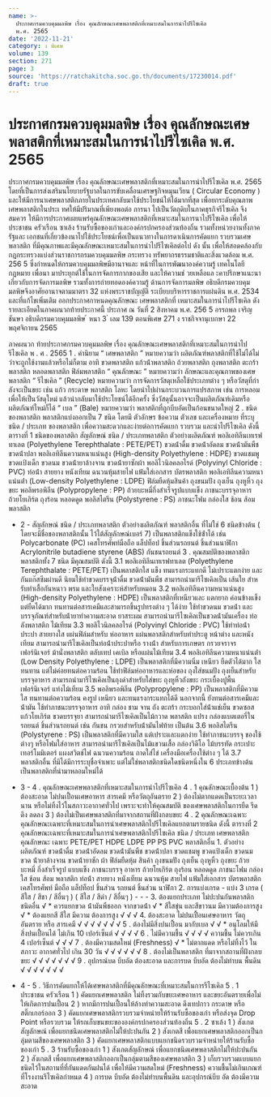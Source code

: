 ```yaml
---
name: >-
  ประกาศกรมควบคุมมลพิษ เรื่อง คุณลักษณะเศษพลาสติกที่เหมาะสมในการนำไปรีไซเคิล
  พ.ศ. 2565
date: '2022-11-21'
category: ง พิเศษ
volume: 139
section: 271
page: 3
source: 'https://ratchakitcha.soc.go.th/documents/17230014.pdf'
draft: true
---
```


# ประกาศกรมควบคุมมลพิษ เรื่อง คุณลักษณะเศษพลาสติกที่เหมาะสมในการนำไปรีไซเคิล พ.ศ. 2565

ประกาศกรมควบคุมมลพิษ เรื่อง คุณลักษณะเศษพลาสติกที่เหมาะสมในการนำไปรีไซเคิล พ.ศ. 2565 โดยที่เป็นการส่งเสริมนโยบายรัฐบาลในการขับเคลื่อนเศรษฐกิจหมุนเวียน ( Circular Economy ) และให้มีการนาเศษพลาสติกภายในประเทศกลับมาใช้ประโยชน์ให้ได้มากที่สุด เพื่อยกระดับคุณภาพ เศษพลาสติกในประเ ทศให้มีปริมาณที่เพียงพอต่อ การนา ไปเป็นวัตถุดิบในภาคธุรกิจรีไซเคิล จึงสมควร ให้มีการประกาศเผยแพร่คุณลักษณะเศษพลาสติกที่เหมาะสมในการนาไปรีไซเคิล เพื่อให้ประชาชน ครัวเรือน ซาเล้ง ร้านรับซื้อของเก่าและองค์กรปกครองส่วนท้องถิ่น รวมทั้งหน่วยงานทั้งภาครัฐและ เอกชนที่เกี่ยวข้องนาไปใช้ประโยชน์เพื่อเป็นแนวทางในการดาเนินการคัดแยก รวบรวมเศษพลาสติก ที่มีคุณภาพและมีคุณลักษณะเหมาะสมในการนำไปรีไซเคิลต่อไป ดัง นั้น เพื่อให้สอดคล้องกับกฎกระทรวงแบ่งส่วนราชการกรมควบคุมมลพิษ กระทรวง ทรัพยากรธรรมชาติและสิ่งแวดล้อม พ.ศ. 256 5 ซึ่งกำหนดให้กรมควบคุมมลพิษมีอานาจและ หน้าที่ในการพัฒนาองค์ความรู้ เทคโนโลยี กฎหมาย เพื่อนา มาประยุกต์ใช้ในการจัดการกากของเสีย และให้ความช่ วยเหลือแล ะคาปรึกษาแนะนา เกี่ยวกับการจัดการมลพิษ รวมทั้งการถ่ายทอดองค์ความรู้ ด้านการจัดการมลพิษ อธิบดีกรมควบคุมมลพิษจึงอาศัยอานาจตามมาตรา 32 แห่งพระราชบัญญัติ ระเบียบบริหารราชการแผ่นดิน พ.ศ. 2534 และที่แก้ไขเพิ่มเติม ออกประกาศกาหนดคุณลักษณะ เศษพลาสติกที่ เหมาะสมในการนำไปรีไซเคิล ดังรายละเอียดในภาคผนวกท้ายประกาศนี้ ประกาศ ณ วันที่ 2 สิงหาคม พ.ศ. 256 5 อรรถพล เจริญชันษา อธิบดีกรมควบคุมมลพิษ ้ หนา 3 ่ เลม 139 ตอนพิเศษ 271 ง ราชกิจจานุเบกษา 22 พฤศจิกายน 2565

ภาคผนวก ท้ายประกาศกรมควบคุมมลพิษ เรื่อง คุณลักษณะเศษพลาสติกที่เหมาะสมในการนําไปรีไซเคิล พ . ศ . 2565 1 . คํานิยาม “ เศษพลาสติก ” หมายความว่า ผลิตภัณฑ์พลาสติกที่ใช้ไม่ได้ไม่ว่าจะถูกใช้งานแล้วหรือไม่ก็ตาม อาทิ ขวดพลาสติก แก้วน้ําพลาสติก ถ้วยพลาสติก ถุงพลาสติก ตะกร้าพลาสติก หลอดพลาสติก ฟิล์มพลาสติก “ คุณลักษณะ ” หมายความว่า ลักษณะและคุณภาพของเศษพลาสติก “ รีไซเคิล ” (Recycle) หมายความว่า การจัดการวัสดุเหลือใช้ประเภทต่าง ๆ หรือวัสดุที่กําลังจะเป็นขยะ เช่น แก้ว กระดาษ พลาสติก โลหะ โดยนําไปผ่านกระบวนการแปรสภาพ เช่น การหลอม เพื่อให้เป็นวัสดุใหม่ แล้วนํากลับมาใช้ประโยชน์ได้อีกครั้ง ซึ่งวัสดุนั้นอาจจะเป็นผลิตภัณฑ์เดิมหรือผลิตภัณฑ์ใหม่ก็ได้ “ เบล ” (Bale) หมายความว่า พลาสติกที่ถูกบีบอัดเป็นก้อนขนาดใหญ่ 2 . ชนิดของพลาสติก พลาสติกแบ่งออกเป็น 7 ชนิด โดยมี ตัวอักษร ข้อความ ตัวเลข และเครื่องหมาย ที่ระบุชนิด / ประเภท ของพลาสติก เพื่อความสะดวกและง่ายต่อการคัดแยก รวบรวม และนําไปรีไซเคิล ดังนี้ ตารางที่ 1 ชนิดของพลาสติก สัญลักษณ์ ชนิด / ประเภทพลาสติก ตัวอย่างผลิตภัณฑ์ พอลิเอทิลีนเทเรฟทาเลต (Polyethylene Terephthalate : PETE/PET) ขวดน้ําดื่ม ขวดน้ําอัดลม ขวดน้ํามันพืช ขวดน้ําปลา พอลิเอทิลีนความหนาแน่นสูง (High-density Polyethylene : HDPE) ขวดแชมพู ขวดแป้งเด็ก ขวดนม ขวดน้ํายาล้างจาน ขวดน้ํายาซักผ้า พอลิไวนิลคลอไรด์ (Polyvinyl Chloride : PVC) ท่อน้ํา สายยาง หนังเทียม ฉนวนหุ้มสายไฟ แฟ้มใส่เอกสาร บัตรพลาสติก พอลิเอทิลีนความหนาแน่นต่ํา (Low-density Polyethylene : LDPE) ฟิล์มยืดหุ้มสินค้า ถุงขนมปัง ถุงเย็น ถุงหูหิ้ว ถุงขยะ พอลิพรอพิลีน (Polypropylene : PP) ถ้วยบะหมี่กึ่งสําเร็จรูปแบบแข็ง ภาชนะบรรจุอาหาร ถ้วยโยเกิร์ต ถุงร้อน หลอดดูด พอลิสไตรีน (Polystyrene : PS) ภาชนะโฟม กล่องใส ช้อน ส้อม พลาสติก

- 2 - สัญลักษณ์ ชนิด / ประเภทพลาสติก ตัวอย่างผลิตภัณฑ์ พลาสติกอื่น ที่ไม่ใช่ 6 ชนิดข้างต้น ( โดยจะมีชื่อของพลาสติกนั้น ไว้ใต้สัญลักษณ์เบอร์ 7) เป็นพลาสติกแข็งใช้ซ้ําได้ เช่น Polycarbonate (PC) เคสโทรศัพท์มือถือ แล็ปท็อป ชิ้นส่วนรถยนต์ ชิ้นส่วนนาฬิกา Acrylonitrile butadiene styrene (ABS) กันชนรถยนต์ 3 . คุณสมบัติของพลาสติก พลาสติกทั้ง 7 ชนิด มีคุณสมบัติ ดังนี้ 3.1 พอลิเอทิลีนเทเรฟทาเลต (Polyethylene Terephthalate : PETE/PET) เป็นพลาสติกใส แข็ง ทนแรงกระแทกดี ไม่เปราะแตกง่าย และกันแก๊สซึมผ่านดี นิยมใช้ทําขวดบรรจุน้ําดื่ม ขวดน้ํามันพืช สามารถนํามารีไซเคิลเป็น เส้นใย สําหรับทําเสื้อกันหนาว พรม และใยสังเคราะห์สําหรับหมอน 3.2 พอลิเอทิลีนความหนาแน่นสูง (High-density Polyethylene : HDPE) เป็นพลาสติกที่เหนียวและ แตกยาก ค่อนข้างแข็งแต่ยืดได้มาก ทนทานต่อสารเคมีและสามารถขึ้นรูปทรงต่าง ๆ ได้ง่าย ใช้ทําขวดนม ขวดน้ํา และบรรจุภัณฑ์สําหรับน้ํายาทําความสะอาด ยาสระผม สามารถนํามารีไซเคิลเป็นขวดน้ํามันเครื่อง ท่อ ลังพลาสติก ไม้เทียม 3.3 พอลิไวนิลคลอไรด์ (Polyvinyl Chloride : PVC) ใช้ทําท่อน้ําประปา สายยางใส แผ่นฟิล์มสําหรับ ห่ออาหาร แผ่นพลาสติกสําหรับทําประตู หน้าต่าง และหนังเทียม สามารถนํามารีไซเคิลเป็นท่อน้ําประปาหรือ รางน้ํา สําหรับการเกษตร กรวยจราจร เฟอร์นิเจอร์ ม้านั่งพลาสติก ตลับเทป เคเบิล หรือแผ่นไม้เทียม 3.4 พอลิเอทิลีนความหนาแน่นต่ํา (Low Density Polyethylene : LDPE) เป็นพลาสติกที่มีความนิ่ม เหนียว ยืดตัวได้มาก ใส ทนทาน แต่ไม่ค่อยทนต่อความร้อน ใช้ทําฟิล์มห่ออาหารและห่อของ ถุงใส่ขนมปัง ถุงเย็นสําหรับบรรจุอาหาร สามารถนํามารีไซเคิลเป็นถุงดําสําหรับใส่ขยะ ถุงหูหิ้วถังขยะ กระเบื้องปูพื้น เฟอร์นิเจอร์ แท่งไม้เทียม 3.5 พอลิพรอพิลีน (Polypropylene : PP) เป็นพลาสติกที่มีความใส ทนทานต่อความร้อน คงรูป เหนียว และทนแรงกระแทกได้ดี นอกจากนี้ ยังทนต่อสารเคมีและน้ํามัน ใช้ทําภาชนะบรรจุอาหาร อาทิ กล่อง ชาม จาน ถัง ตะกร้า กระบอกใส่น้ําแช่เย็น ขวดซอส แก้วโยเกิร์ต ขวดบรรจุยา สามารถนํามารีไซเคิลเป็นไม้กวาด พลาสติก แปรง กล่องแบตเตอรี่ในรถยนต์ ชิ้นส่วนรถยนต์ เช่น กันชน กรวยสําหรับน้ํามันไฟท้าย เป็นต้น 3.6 พอลิสไตรีน (Polystyrene : PS) เป็นพลาสติกที่มีความใส แต่เปราะและแตกง่าย ใช้ทําภาชนะบรรจุ ของใช้ต่างๆ หรือโฟมใส่อาหาร สามารถนํามารีไซเคิลเป็นไม้แขวนเสื้อ กล่องวิดีโอ ไม้บรรทัด กระเปาะ เทอร์โมมิเตอร์ แผงสวิตช์ไฟ ฉนวนความร้อน ถาดใส่ไข่ เครื่องมือเครื่องใช้ต่าง ๆ ได้ 3.7 พลาสติกอื่น ที่มิได้มีการระบุชื่อจําเพาะ แต่ไม่ใช่พลาสติกชนิดใดชนิดหนึ่งใน 6 ประเภทข้างต้น เป็นพลาสติกที่นํามาหลอมใหม่ได้

- 3 - 4 . คุณลักษณะเศษพลาสติกที่เหมาะสมในการนําไปรีไซเคิล 4 . 1 คุณลักษณะเบื้องต้น 1 ) ต้องสะอาด ไม่ปนเปื้อนเศษอาหาร สารเคมี หรือวัตถุอันตราย 2 ) ต้องไม่ตากแดดเป็นระยะเวลานาน หรือไม่ทิ้งไว้ในสภาวะอากาศทั่วไป เพราะจะทําให้คุณสมบัติ ของเศษพลาสติกในการยืด รีด ดึง ลดลง 3 ) ต้องไม่เป็นเศษพลาสติกที่มาจากสถานที่ฝังกลบขยะ 4 . 2 คุณลักษณะเฉพาะ คุณลักษณะเฉพาะที่เหมาะสมในการนําเศษพลาสติกไปรีไซเคิลแยกตามรายชนิด ดังนี้ ตารางที่ 2 คุณลักษณะเฉพาะที่เหมาะสมในการนําเศษพลาสติกไปรีไซเคิล ชนิด / ประเภท เศษพลาสติก คุณลักษณะ เฉพาะ PETE/PET HDPE LDPE PP PS PVC พลาสติกอื่น 1. ตัวอย่างผลิตภัณฑ์ ขวดน้ําดื่ม ขวดน้ําอัดลม ขวดน้ํามันพืช ขวดน้ําปลา ขวดแชมพู ขวดแป้งเด็ก ขวดนม ขวด น้ํายาล้างจาน ขวดน้ํายาซัก ผ้า ฟิล์มยืดหุ้ม สินค้า ถุงขนมปัง ถุงเย็น ถุงหูหิ้ว ถุงขยะ ถ้วยบะหมี่ กึ่งสําเร็จรูป แบบแข็ง ภาชนะบรรจุ อาหาร ถ้วยโยเกิร์ต ถุงร้อน หลอดดูด ภาชนะโฟม กล่องใส ช้อน ส้อม พลาสติก ท่อน้ํา สายยาง หนังเทียม ฉนวนหุ้ม สายไฟ แฟ้มใส่เอกสาร บัตรพลาสติก เคสโทรศัพท์ มือถือ แล็ปท็อป ชิ้นส่วน รถยนต์ ชิ้นส่วน นาฬิกา 2. การแบ่งเกรด - แบ่ง 3 เกรด ( สีใส / สีชา / สีอื่นๆ ) ( สีใส / สีดํา / สีอื่นๆ ) - - - 3. ต้องแยกประเภท ไม่ปะปนกันพลาสติก ชนิดอื่น √ * ควรแยกขวด น้ํามันพืชออก จากขวดน้ํา √ * สีใสขุ่น และสีขาวนม มีความต้องการสูง √ * ต้องแยกสี สีใส มีความ ต้องการสูง √ √ √ 4. ต้องสะอาด ไม่ปนเปื้อนเศษอาหาร วัตถุอันตราย หรือ สารเคมี √ √ √ √ √ √ √ 5 . ต้องไม่มีสิ่งปนเปื้อน มากับเบล √ √ * อนุโลมให้มีสิ่งปนเปื้อนได้ ไม่เกิน 10 เปอร์เซ็นต์ √ √ √ √ 6 . ไม่มีความชื้น √ √ √ √ ความชื้น ไม่ควรเกิน 4 เปอร์เซ็นต์ √ √ √ 7 . ต้องมีความสดใหม่ (Freshness) √ * ไม่ตากแดด หรือไม่ทิ้งไว้ ในสภาวะ อากาศทั่วไป เกิน 30 วัน √ √ √ √ √ √ 8 . ต้องไม่เป็นพลาสติก ที่มาจากสถานที่ฝังกลบ ขยะ √ √ √ √ √ √ √ 9 . อุปกรณ์บด บีบอัด ต้องสะอาด และการบด บีบอัด ต้องไม่ทําบน พื้นดิน √ √ √ √ √ √ √

- 4 - 5 . วิธีการคัดแยกให้ได้เศษพลาสติกที่มีคุณลักษณะที่เหมาะสมในการรีไซเคิล 5 . 1 ประชาชน ครัวเรือน 1 ) คัดแยกเศษพลาสติก ไม่ทิ้งรวมกับขยะเศษอาหาร และขยะอันตรายเพื่อไม่ให้เกิดการปนเปื้อน 2 ) หากมีการปนเปื้อนให้ล้างทําความสะอาด ดึงเทปกาว กระดาษ หรือสติ๊กเกอร์ออก 3 ) คัดแยกเศษพลาสติกรวบรวมจําหน่ายให้ร้านรับซื้อของเก่า หรือส่งจุด Drop Point หรือรวบรวม ให้รถเก็บขนขยะขององค์กรปกครองส่วนท้องถิ่น 5 . 2 ซาเล้ง 1 ) สังเกตสัญลักษณ์ เพื่อแยกชนิดเศษพลาสติกไม่ให้ปะปนกัน 2 ) สังเกตสี เพื่อแยกเศษพลาสติกออกเป็นกลุ่มตามสีของเศษพลาสติก 3 ) คัดแยกเศษพลาสติกแบบแยกชนิดรวบรวมจําหน่ายให้ร้านรับซื้อของเก่า 5 . 3 ร้านรับซื้อของเก่า 1 ) สังเกตสัญลักษณ์ เพื่อแยกชนิดเศษพลาสติกไม่ให้ปะปนกัน 2 ) สังเกตสี เพื่อแยกเศษพลาสติกออกเป็นกลุ่มตามสีของเศษพลาสติก 3 ) เก็บรวบรวมแบบแยกชนิดไว้ในสถานที่ที่กันแดดกันฝนได้ เพื่อให้มีความสดใหม่ (Freshness) ความชื้นไม่เกินเกณฑ์ที่โรงงานรีไซเคิลกําหนด 4 ) การบด บีบอัด ต้องไม่ทําบนพื้นดิน และอุปกรณ์บีบ อัด ต้องมีความสะอาด
